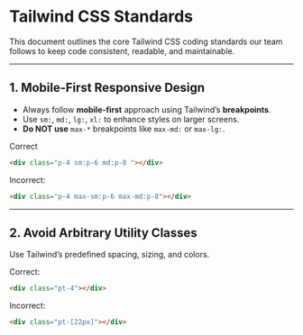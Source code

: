 # Tailwind CSS Standards

This document outlines the core Tailwind CSS coding standards our team follows to keep code consistent, readable, and maintainable.

---

## 1. Mobile-First Responsive Design

- Always follow **mobile-first** approach using Tailwind’s **breakpoints**.
- Use `sm:`, `md:`, `lg:`, `xl:` to enhance styles on larger screens.
- **Do NOT use** `max-*` breakpoints like `max-md:` or `max-lg:`.

Correct

```html
<div class="p-4 sm:p-6 md:p-8 "></div>
```

Incorrect:

```html
<div class="p-4 max-sm:p-6 max-md:p-8"></div>
```

---

## 2. Avoid Arbitrary Utility Classes

Use Tailwind’s predefined spacing, sizing, and colors.

Correct:

```html
<div class="pt-4"></div>
```

Incorrect:

```html
<div class="pt-[22px]"></div>
```

